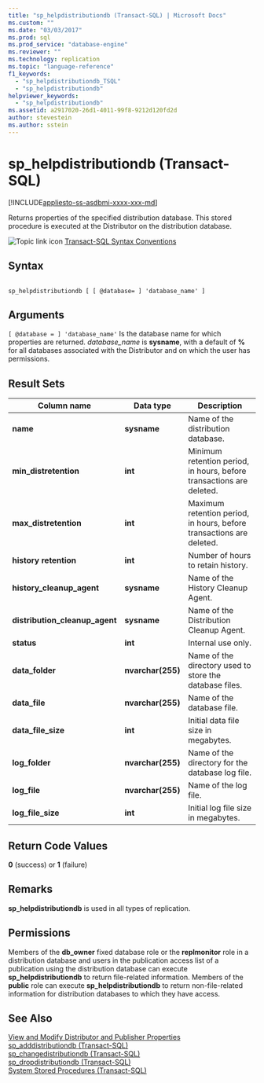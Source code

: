```yaml
---
title: "sp_helpdistributiondb (Transact-SQL) | Microsoft Docs"
ms.custom: ""
ms.date: "03/03/2017"
ms.prod: sql
ms.prod_service: "database-engine"
ms.reviewer: ""
ms.technology: replication
ms.topic: "language-reference"
f1_keywords: 
  - "sp_helpdistributiondb_TSQL"
  - "sp_helpdistributiondb"
helpviewer_keywords: 
  - "sp_helpdistributiondb"
ms.assetid: a2917020-26d1-4011-99f8-9212d120fd2d
author: stevestein
ms.author: sstein
---
```

# sp_helpdistributiondb (Transact-SQL)
[!INCLUDE[appliesto-ss-asdbmi-xxxx-xxx-md](../../includes/appliesto-ss-asdbmi-xxxx-xxx-md.md)]

  Returns properties of the specified distribution database. This stored procedure is executed at the Distributor on the distribution database.  
  
 ![Topic link icon](../../database-engine/configure-windows/media/topic-link.gif "Topic link icon") [Transact-SQL Syntax Conventions](../../t-sql/language-elements/transact-sql-syntax-conventions-transact-sql.md)  
  
## Syntax  
  
```  
  
sp_helpdistributiondb [ [ @database= ] 'database_name' ]  
```  
  
## Arguments  
`[ @database = ] 'database_name'`
 Is the database name for which properties are returned. *database_name* is **sysname**, with a default of **%** for all databases associated with the Distributor and on which the user has permissions.  
  
## Result Sets  
  
|Column name|Data type|Description|  
|-----------------|---------------|-----------------|  
|**name**|**sysname**|Name of the distribution database.|  
|**min_distretention**|**int**|Minimum retention period, in hours, before transactions are deleted.|  
|**max_distretention**|**int**|Maximum retention period, in hours, before transactions are deleted.|  
|**history retention**|**int**|Number of hours to retain history.|  
|**history_cleanup_agent**|**sysname**|Name of the History Cleanup Agent.|  
|**distribution_cleanup_agent**|**sysname**|Name of the Distribution Cleanup Agent.|  
|**status**|**int**|Internal use only.|  
|**data_folder**|**nvarchar(255)**|Name of the directory used to store the database files.|  
|**data_file**|**nvarchar(255)**|Name of the database file.|  
|**data_file_size**|**int**|Initial data file size in megabytes.|  
|**log_folder**|**nvarchar(255)**|Name of the directory for the database log file.|  
|**log_file**|**nvarchar(255)**|Name of the log file.|  
|**log_file_size**|**int**|Initial log file size in megabytes.|  
  
## Return Code Values  
 **0** (success) or **1** (failure)  
  
## Remarks  
 **sp_helpdistributiondb** is used in all types of replication.  
  
## Permissions  
 Members of the **db_owner** fixed database role or the **replmonitor** role in a distribution database and users in the publication access list of a publication using the distribution database can execute **sp_helpdistributiondb** to return file-related information. Members of the **public** role can execute **sp_helpdistributiondb** to return non-file-related information for distribution databases to which they have access.  
  
## See Also  
 [View and Modify Distributor and Publisher Properties](../../relational-databases/replication/view-and-modify-distributor-and-publisher-properties.md)   
 [sp_adddistributiondb &#40;Transact-SQL&#41;](../../relational-databases/system-stored-procedures/sp-adddistributiondb-transact-sql.md)   
 [sp_changedistributiondb &#40;Transact-SQL&#41;](../../relational-databases/system-stored-procedures/sp-changedistributiondb-transact-sql.md)   
 [sp_dropdistributiondb &#40;Transact-SQL&#41;](../../relational-databases/system-stored-procedures/sp-dropdistributiondb-transact-sql.md)   
 [System Stored Procedures &#40;Transact-SQL&#41;](../../relational-databases/system-stored-procedures/system-stored-procedures-transact-sql.md)  
  
  
